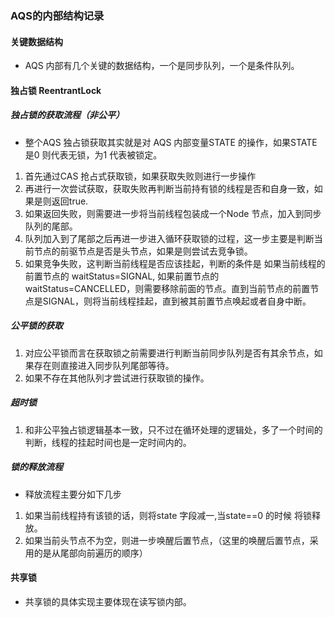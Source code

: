 ### AQS的内部结构记录

#### 关键数据结构

* AQS 内部有几个关键的数据结构，一个是同步队列，一个是条件队列。

#### 独占锁 ReentrantLock

##### 独占锁的获取流程（非公平）

* 整个AQS 独占锁获取其实就是对 AQS 内部变量STATE 的操作，如果STATE 是0 则代表无锁，为1 代表被锁定。

1. 首先通过CAS 抢占式获取锁，如果获取失败则进行一步操作
2. 再进行一次尝试获取，获取失败再判断当前持有锁的线程是否和自身一致，如果是则返回true.
3. 如果返回失败，则需要进一步将当前线程包装成一个Node 节点，加入到同步队列的尾部。
4. 队列加入到了尾部之后再进一步进入循环获取锁的过程，这一步主要是判断当前节点的前驱节点是否是头节点，如果是则尝试去竞争锁。
5. 如果竞争失败，这判断当前线程是否应该挂起，判断的条件是 如果当前线程的前置节点的 waitStatus=SIGNAL, 如果前置节点的waitStatus=CANCELLED，则需要移除前面的节点。直到当前节点的前置节点是SIGNAL，则将当前线程挂起，直到被其前置节点唤起或者自身中断。

##### 公平锁的获取

1. 对应公平锁而言在获取锁之前需要进行判断当前同步队列是否有其余节点，如果存在则直接进入同步队列尾部等待。
2. 如果不存在其他队列才尝试进行获取锁的操作。

##### 超时锁

1. 和非公平独占锁逻辑基本一致，只不过在循环处理的逻辑处，多了一个时间的判断，线程的挂起时间也是一定时间内的。

##### 锁的释放流程

* 释放流程主要分如下几步

1. 如果当前线程持有该锁的话，则将state 字段减一,当state==0 的时候 将锁释放。
2. 如果当前头节点不为空，则进一步唤醒后置节点，（这里的唤醒后置节点，采用的是从尾部向前遍历的顺序）

#### 共享锁 

* 共享锁的具体实现主要体现在读写锁内部。
